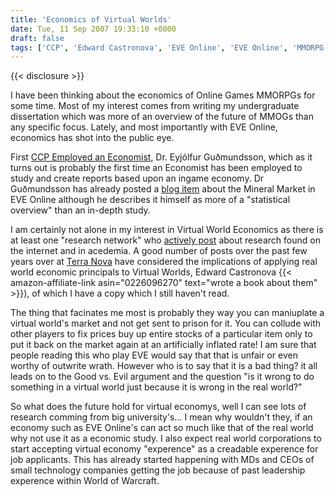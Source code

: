 ```yaml
---
title: 'Economics of Virtual Worlds'
date: Tue, 11 Sep 2007 19:33:10 +0000
draft: false
tags: ['CCP', 'Edward Castronova', 'EVE Online', 'EVE Online', 'MMORPG', 'Nate Combs', 'Terra Nova']
---
```


{{< disclosure >}}

I have been thinking about the economics of Online Games MMORPGs for some time. Most of my interest comes from writing my undergraduate dissertation which was more of an overview of the future of MMOGs than any specific focus. Lately, and most importantly with EVE Online, economics has shot into the public eye.

First [CCP Employed an Economist](https://web.archive.org/web/20080503172606/http://www.ccpgames.com/press/press_releases.asp?pressReleaseID=34), Dr. Eyjólfur Guðmundsson, which as it turns out is probably the first time an Economist has been employed to study and create reports based upon an ingame economy. Dr Guðmundsson has already posted a [blog item](https://web.archive.org/web/20080211093734/http://myeve.eve-online.com/devblog.asp?a=blog&bid=498) about the Mineral Market in EVE Online although he describes it himself as more of a "statistical overview" than an in-depth study.

I am certainly not alone in my interest in Virtual World Economics as there is at least one "research network" who [actively post](http://virtual-economy.org/) about research found on the internet and in acedemia. A good number of posts over the past few years over at [Terra Nova](http://terranova.blogs.com/) have considered the implications of applying real world economic principals to Virtual Worlds, Edward Castronova {{< amazon-affiliate-link asin="0226096270" text="wrote a book about them" >}}), of which I have a copy which I still haven't read.

The thing that facinates me most is probably they way you can maniuplate a virtual world's market and not get sent to prison for it. You can collude with other players to fix prices buy up entire stocks of a particular item only to put it back on the market again at an artificially inflated rate! I am sure that people reading this who play EVE would say that that is unfair or even worthy of outwrite wrath. However who is to say that it is a bad thing? it all leads on to the Good vs. Evil argument and the question "is it wrong to do something in a virtual world just because it is wrong in the real world?" 

So what does the future hold for virtual economys, well I can see lots of research comming from big university's... I mean why wouldn't they, if an economy such as EVE Online's can act so much like that of the real world why not use it as a economic study. I also expect real world corporations to start accepting virtual economy "experence" as a creadable experence for job applicants. This has already started happening with MDs and CEOs of small technology companies getting the job because of past leadership experence within World of Warcraft.